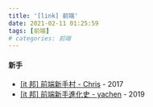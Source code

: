 ```yaml
---
title: '[link] 前端'
date: 2021-02-11 01:25:59
tags: [前端]
# categories: 前端
---
```

<!-- 連結列表 -->
<!-- more -->
#### 新手
  - [[it 邦] 前端新手村 - Chris](https://ithelp.ithome.com.tw/users/20107637/ironman/1457) - 2017
  - [[it 邦] 前端新手進化史 - yachen](https://ithelp.ithome.com.tw/users/20120740/ironman/2632) - 2019


